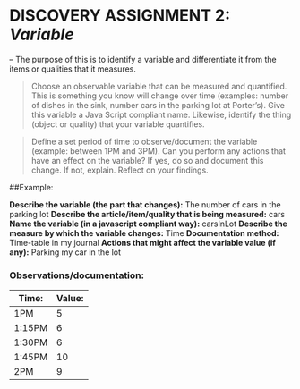 # DISCOVERY ASSIGNMENT 2: *Variable*  
– The purpose of this is to identify a variable and differentiate it from the items or qualities that it measures.

> Choose an observable variable that can be measured and quantified. This is something you know will change over time (examples: number of dishes in the sink, number cars in the parking lot at Porter’s). Give this variable a Java Script compliant name. Likewise, identify the thing (object or quality) that your variable quantifies.

> Define a set period of time to observe/document the variable (example: between 1PM and 3PM). Can you perform any actions that have an effect on the variable? If yes, do so and document this change. If not, explain. Reflect on your findings.

##Example:

**Describe the variable (the part that changes):** The number of cars in the parking lot
**Describe the article/item/quality that is being measured:** cars
**Name the variable (in a javascript compliant way):** carsInLot
**Describe the measure by which the variable changes:** Time
**Documentation method:** Time-table in my journal
**Actions that might affect the variable value (if any):** Parking my car in the lot

### Observations/documentation:

| Time: | Value: |
| ------ | ------- |
| 1PM | 5 |
| 1:15PM | 6 |
| 1:30PM | 6 |
| 1:45PM | 10 |
| 2PM | 9 |
